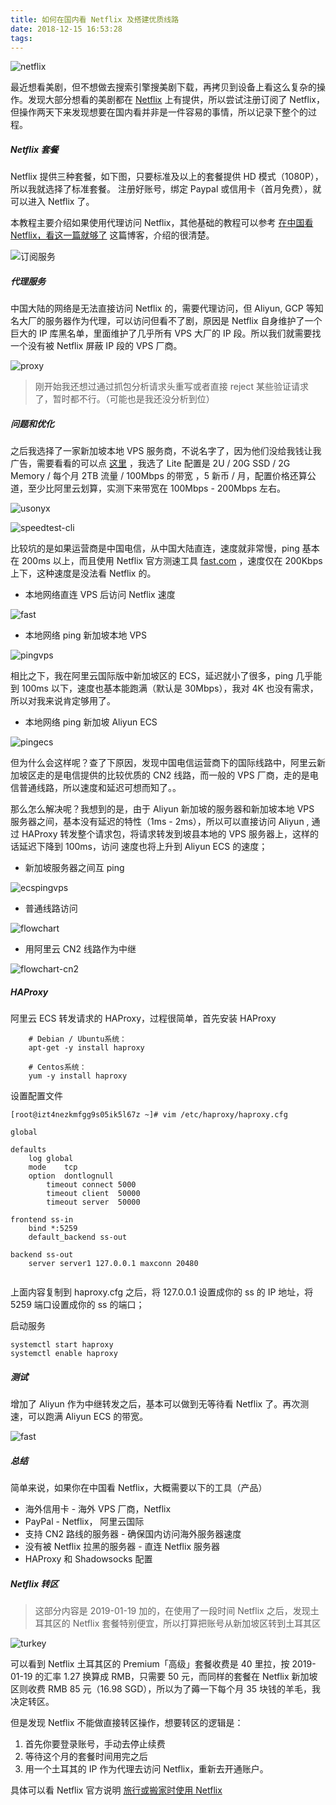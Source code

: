```yaml
---
title: 如何在国内看 Netflix 及搭建优质线路
date: 2018-12-15 16:53:28
tags: 
---
```


![netflix](https://timeline229-image.oss-cn-hangzhou.aliyuncs.com/tutorial-of-visit-netflix-in-china/netflix.png)

最近想看美剧，但不想做去搜索引擎搜美剧下载，再拷贝到设备上看这么复杂的操作。发现大部分想看的美剧都在 [Netflix](https://www.netflix.com/browse) 上有提供，所以尝试注册订阅了 Netflix，但操作两天下来发现想要在国内看并非是一件容易的事情，所以记录下整个的过程。

<!--more-->

##### Netflix 套餐
Netflix 提供三种套餐，如下图，只要标准及以上的套餐提供 HD 模式（1080P），所以我就选择了标准套餐。
注册好账号，绑定 Paypal 或信用卡（首月免费），就可以进入 Netflix 了。

本教程主要介绍如果使用代理访问 Netflix，其他基础的教程可以参考 [在中国看 Netflix，看这一篇就够了](https://digitalimmigrant.org/16) 这篇博客，介绍的很清楚。

![订阅服务](https://timeline229-image.oss-cn-hangzhou.aliyuncs.com/tutorial-of-visit-netflix-in-china/subscribe.png)


##### 代理服务

中国大陆的网络是无法直接访问 Netflix 的，需要代理访问，但 Aliyun, GCP 等知名大厂的服务器作为代理，可以访问但看不了剧，原因是 Netflix 自身维护了一个巨大的 IP 库黑名单，里面维护了几乎所有 VPS 大厂的 IP 段。所以我们就需要找一个没有被 Netflix 屏蔽 IP 段的 VPS 厂商。

![proxy](https://timeline229-image.oss-cn-hangzhou.aliyuncs.com/tutorial-of-visit-netflix-in-china/proxyban.png)

> 刚开始我还想过通过抓包分析请求头重写或者直接 reject 某些验证请求了，暂时都不行。（可能也是我还没分析到位）
    
##### 问题和优化

之后我选择了一家新加坡本地 VPS 服务商，不说名字了，因为他们没给我钱让我广告，需要看看的可以点 [这里](https://usonyx.net) ，我选了 Lite 配置是 2U / 20G SSD / 2G Memory / 每个月 2TB 流量 / 100Mbps 的带宽 ，5 新币 / 月，配置价格还算公道，至少比阿里云划算，实测下来带宽在 100Mbps - 200Mbps 左右。

![usonyx](https://timeline229-image.oss-cn-hangzhou.aliyuncs.com/tutorial-of-visit-netflix-in-china/usonyx.png)

![speedtest-cli](https://timeline229-image.oss-cn-hangzhou.aliyuncs.com/tutorial-of-visit-netflix-in-china/vps-speedtest-cli.png)

比较坑的是如果运营商是中国电信，从中国大陆直连，速度就非常慢，ping 基本在 200ms 以上，而且使用 Netflix 官方测速工具 [fast.com](https://fast.com ) ，速度仅在 200Kbps 上下，这种速度是没法看 Netflix 的。

- 本地网络直连 VPS 后访问 Netflix 速度

![fast](https://timeline229-image.oss-cn-hangzhou.aliyuncs.com/tutorial-of-visit-netflix-in-china/fast-local.png)

- 本地网络 ping 新加坡本地 VPS

![pingvps](https://timeline229-image.oss-cn-hangzhou.aliyuncs.com/tutorial-of-visit-netflix-in-china/pingvps.png)

相比之下，我在阿里云国际版中新加坡区的 ECS，延迟就小了很多，ping 几乎能到 100ms 以下，速度也基本能跑满（默认是 30Mbps），我对 4K 也没有需求，所以对我来说肯定够用了。

- 本地网络 ping 新加坡 Aliyun ECS

![pingecs](https://timeline229-image.oss-cn-hangzhou.aliyuncs.com/tutorial-of-visit-netflix-in-china/pingecs.png)

但为什么会这样呢？查了下原因，发现中国电信运营商下的国际线路中，阿里云新加坡区走的是电信提供的比较优质的 CN2 线路，而一般的 VPS 厂商，走的是电信普通线路，所以速度和延迟可想而知了。。

那么怎么解决呢？我想到的是，由于 Aliyun 新加坡的服务器和新加坡本地 VPS 服务器之间，基本没有延迟的特性（1ms - 2ms），所以可以直接访问 Aliyun , 通过 HAProxy 转发整个请求包，将请求转发到坡县本地的 VPS 服务器上，这样的话延迟下降到 100ms，访问   速度也将上升到 Aliyun ECS 的速度；

- 新加坡服务器之间互 ping

![ecspingvps](https://timeline229-image.oss-cn-hangzhou.aliyuncs.com/tutorial-of-visit-netflix-in-china/ecspingvps.png)

- 普通线路访问

![flowchart](https://timeline229-image.oss-cn-hangzhou.aliyuncs.com/tutorial-of-visit-netflix-in-china/flowchat.png)

- 用阿里云 CN2 线路作为中继

![flowchart-cn2](https://timeline229-image.oss-cn-hangzhou.aliyuncs.com/tutorial-of-visit-netflix-in-china/flowchat-cn2.png)


#####  HAProxy
阿里云 ECS 转发请求的 HAProxy，过程很简单，首先安装 HAProxy
```
    # Debian / Ubuntu系统：
    apt-get -y install haproxy
    
    # Centos系统：
    yum -y install haproxy
```

设置配置文件

```
[root@izt4nezkmfgg9s05ik5l67z ~]# vim /etc/haproxy/haproxy.cfg
```

```
global

defaults
    log global
    mode    tcp
    option  dontlognull
        timeout connect 5000
        timeout client  50000
        timeout server  50000

frontend ss-in
    bind *:5259
    default_backend ss-out

backend ss-out
    server server1 127.0.0.1 maxconn 20480
        
```
上面内容复制到 haproxy.cfg 之后，将 127.0.0.1 设置成你的 ss 的 IP 地址，将 5259 端口设置成你的 ss 的端口；

启动服务
```
systemctl start haproxy
systemctl enable haproxy
```

##### 测试
增加了 Aliyun 作为中继转发之后，基本可以做到无等待看 Netflix 了。再次测速，可以跑满 Aliyun ECS 的带宽。

![fast](https://timeline229-image.oss-cn-hangzhou.aliyuncs.com/tutorial-of-visit-netflix-in-china/fast-aliyun.png)

##### 总结

简单来说，如果你在中国看 Netflix，大概需要以下的工具（产品）
- 海外信用卡 - 海外 VPS 厂商，Netflix
- PayPal - Netflix， 阿里云国际
- 支持 CN2 路线的服务器 - 确保国内访问海外服务器速度
- 没有被 Netflix 拉黑的服务器 - 直连 Netflix 服务器
- HAProxy 和 Shadowsocks 配置

##### Netflix 转区
> 这部分内容是 2019-01-19 加的，在使用了一段时间 Netflix 之后，发现土耳其区的 Netflix 套餐特别便宜，所以打算把账号从新加坡区转到土耳其区

![turkey](https://timeline229-image.oss-cn-hangzhou.aliyuncs.com/tutorial-of-visit-netflix-in-china/turgey.png)

可以看到 Netflix 土耳其区的 Premium「高级」套餐收费是 40 里拉，按 2019-01-19 的汇率 1.27 换算成 RMB，只需要 50 元，而同样的套餐在 Netflix 新加坡区则收费 RMB 85 元（16.98 SGD），所以为了薅一下每个月 35 块钱的羊毛，我决定转区。

但是发现 Netflix 不能做直接转区操作，想要转区的逻辑是：
1. 首先你要登录账号，手动去停止续费
2. 等待这个月的套餐时间用完之后
3. 用一个土耳其的 IP 作为代理去访问 Netflix，重新去开通账户。

具体可以看 Netflix 官方说明 [旅行或搬家时使用 Netflix](https://help.netflix.com/zh-tw/node/24853)
